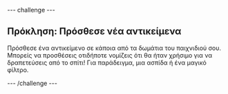 \--- challenge \---

## Πρόκληση: Πρόσθεσε νέα αντικείμενα

Πρόσθεσε ένα αντικείμενο σε κάποια από τα δωμάτια του παιχνιδιού σου. Μπορείς να προσθέσεις οτιδήποτε νομίζεις ότι θα ήταν χρήσιμο για να δραπετεύσεις από το σπίτι! Για παράδειγμα, μια ασπίδα ή ένα μαγικό φίλτρο.

\--- /challenge \---